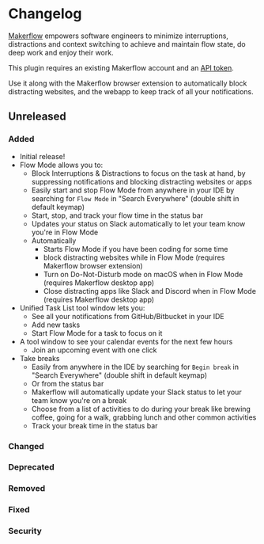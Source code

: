 # Changelog
[Makerflow](https://makerflow.co) empowers software engineers to minimize interruptions, distractions and context 
switching to achieve and maintain flow state, do deep work and enjoy their work.
<p></p>
This plugin requires an existing Makerflow account and an <a href="https://app.makerflow.co/settings#api">API token</a>.
<p></p>
Use it along with the Makerflow browser extension to automatically block distracting websites, and the webapp to keep 
track of all your notifications.

## Unreleased

### Added

- Initial release!
- Flow Mode allows you to:
  - Block Interruptions & Distractions to focus on the task at hand, by suppressing notifications and blocking distracting websites or apps
  - Easily start and stop Flow Mode from anywhere in your IDE by searching for `Flow Mode` in "Search Everywhere" (double shift in default keymap)
  - Start, stop, and track your flow time in the status bar
  - Updates your status on Slack automatically to let your team know you're in Flow Mode
  - Automatically
    - Starts Flow Mode if you have been coding for some time
    - block distracting websites while in Flow Mode (requires Makerflow browser extension)
    - Turn on Do-Not-Disturb mode on macOS when in Flow Mode (requires Makerflow desktop app)
    - Close distracting apps like Slack and Discord when in Flow Mode (requires Makerflow desktop app)
- Unified Task List tool window lets you:
  - See all your notifications from GitHub/Bitbucket in your IDE
  - Add new tasks
  - Start Flow Mode for a task to focus on it
- A tool window to see your calendar events for the next few hours
  - Join an upcoming event with one click
- Take breaks
  - Easily from anywhere in the IDE by searching for `Begin break` in "Search Everywhere" (double shift in default keymap)
  - Or from the status bar
  - Makerflow will automatically update your Slack status to let your team know you're on a break
  - Choose from a list of activities to do during your break like brewing coffee, going for a walk, grabbing lunch and other common activities
  - Track your break time in the status bar

### Changed

### Deprecated

### Removed

### Fixed

### Security
